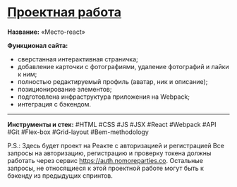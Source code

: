 # [Проектная работа](https://mea6ea6.github.io/mesto-react/)  

__Название:__ «Место-react»  

__Функционал сайта:__  

- сверстанная интерактивная страничка;
- добавление карточки с фотографиями, удаление фотографий и лайки к ним;
- полностью редактируемый профиль (аватар, ник и описание);
- позиционирование элементов;
- подготовлена инфраструктура приложения на Webpack;
- интеграция с бэкендом.

------

__Инструменты и стек:__ #HTML #CSS #JS #JSX #React #Webpack #API #Git #Flex-box #Grid-layout #Bem-methodology


P.S.: Здесь будет проект на Реакте с авторизацией и регистрацией
Все запросы на авторизацию, регистрацию и проверку токена должны работать через сервис https://auth.nomoreparties.co. Остальные запросы, не относящиеся к этой проектной работе могут быть к бэкенду из предыдущих спринтов.